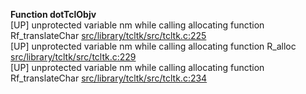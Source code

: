  
__Function dotTclObjv__  
  [UP] unprotected variable nm while calling allocating function Rf_translateChar [src/library/tcltk/src/tcltk.c:225](https://github.com/wch/r-source/blob/2911c7fef88f795bc15ad9ca7d5e9c3f1650ab80/src/library/tcltk/src/tcltk.c/#L225)  
  [UP] unprotected variable nm while calling allocating function R_alloc [src/library/tcltk/src/tcltk.c:229](https://github.com/wch/r-source/blob/2911c7fef88f795bc15ad9ca7d5e9c3f1650ab80/src/library/tcltk/src/tcltk.c/#L229)  
  [UP] unprotected variable nm while calling allocating function Rf_translateChar [src/library/tcltk/src/tcltk.c:234](https://github.com/wch/r-source/blob/2911c7fef88f795bc15ad9ca7d5e9c3f1650ab80/src/library/tcltk/src/tcltk.c/#L234)  
